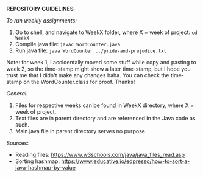 **REPOSITORY GUIDELINES**

*To run weekly assignments:*

1. Go to shell, and navigate to WeekX folder, where X = week of project: `cd WeekX`
2. Compile java file: `javac WordCounter.java`
3. Run java file: `java WordCounter ../pride-and-prejudice.txt`

Note: for week 1, I accidentally moved some stuff while copy and pasting to week 2, so the time-stamp might show a later time-stamp, but I hope you trust me that I didn't make any changes haha. You can check the time-stamp on the WordCounter.class for proof. Thanks!

*General:*

1. Files for respective weeks can be found in WeekX directory, where X = week of project. 
2. Text files are in parent directory and are referenced in the Java code as such.
3. Main.java file in parent directory serves no purpose.

Sources:
- Reading files: https://www.w3schools.com/java/java_files_read.asp
- Sorting hashmap: https://www.educative.io/edpresso/how-to-sort-a-java-hashmap-by-value